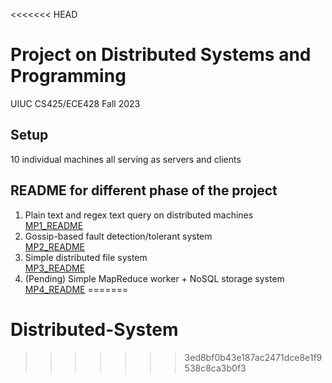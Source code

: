 <<<<<<< HEAD
# Project on Distributed Systems and Programming
UIUC CS425/ECE428 Fall 2023

## Setup
10 individual machines all serving as servers and clients  

## README for different phase of the project
1. Plain text and regex text query on distributed machines   
[MP1_README](https://github.com/Jensen895/Distributed-Systems/blob/main/README/MP1_README.md)
2. Gossip-based fault detection/tolerant system   
[MP2_README](https://github.com/Jensen895/Distributed-Systems/blob/main/README/MP2_README.md)
3. Simple distributed file system  
[MP3_README](https://github.com/Jensen895/Distributed-Systems/blob/main/README/MP3_README.md)
4. (Pending) Simple MapReduce worker + NoSQL storage system  
[MP4_README](https://github.com/Jensen895/Distributed-Systems/blob/main/README/MP4_README.md)
=======
# Distributed-System
>>>>>>> 3ed8bf0b43e187ac2471dce8e1f9538c8ca3b0f3
